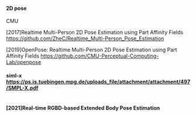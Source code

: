 #### 2D pose
CMU

[2017]Realtime Multi-Person 2D Pose Estimation using Part Affinity Fields
https://github.com/ZheC/Realtime_Multi-Person_Pose_Estimation

[2019]OpenPose: Realtime Multi-Person 2D Pose Estimation using Part Affinity Fields
https://github.com/CMU-Perceptual-Computing-Lab/openpose


#### siml-x https://ps.is.tuebingen.mpg.de/uploads_file/attachment/attachment/497/SMPL-X.pdf
```

```

#### [2021]Real-time RGBD-based Extended Body Pose Estimation




